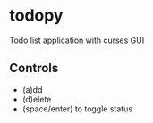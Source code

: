 # todopy
Todo list application with curses GUI

## Controls
* (a)dd
* (d)elete
* (space/enter) to toggle status
